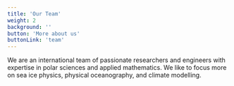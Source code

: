 ```yaml
---
title: 'Our Team'
weight: 2
background: ''
button: 'More about us'
buttonLink: 'team'
---
```


We are an international team of passionate researchers and engineers with expertise in polar sciences and applied mathematics. We like to focus more on sea ice physics, physical oceanography, and climate modelling. 
